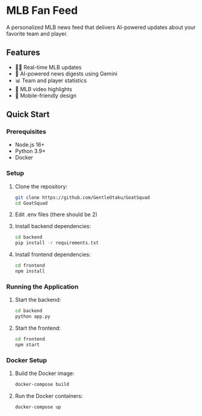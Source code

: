 # MLB Fan Feed

A personalized MLB news feed that delivers AI-powered updates about your favorite team and player.

## Features

- 🏃‍♂️ Real-time MLB updates
- 🤖 AI-powered news digests using Gemini
- 📊 Team and player statistics
- 🎥 MLB video highlights
- 📱 Mobile-friendly design

## Quick Start

### Prerequisites

- Node.js 16+
- Python 3.9+
- Docker

### Setup

1. Clone the repository:
   ```bash
   git clone https://github.com/GentleOtaku/GoatSquad
   cd GoatSquad
   ```
2. Edit .env files (there should be 2) 
   
3. Install backend dependencies:
   ```bash
   cd backend
   pip install -r requirements.txt
   ```

4. Install frontend dependencies:
   ```bash
   cd frontend
   npm install
   ```

### Running the Application

1. Start the backend:
   ```bash
   cd backend
   python app.py
   ```

2. Start the frontend:
   ```bash
   cd frontend
   npm start
   ```

### Docker Setup

1. Build the Docker image:
   ```bash
   docker-compose build
   ```

2. Run the Docker containers:
   ```bash
   docker-compose up
   ```
